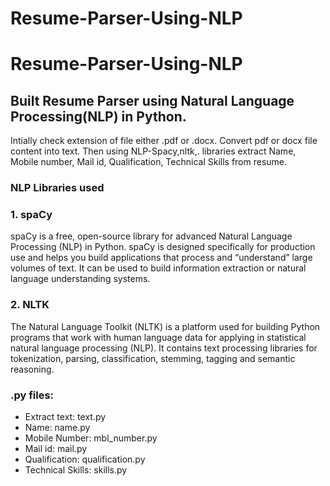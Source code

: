 # Resume-Parser-Using-NLP
# Resume-Parser-Using-NLP
## Built Resume Parser using Natural Language Processing(NLP) in Python.
Intially check extension of file either .pdf or .docx. Convert pdf or docx file content into text. Then using NLP-Spacy,nltk,. libraries extract Name, Mobile number, Mail id, Qualification, Technical Skills from resume.

### NLP Libraries used
### 1. spaCy 
  spaCy is a free, open-source library for advanced Natural Language Processing (NLP) in Python. spaCy is designed specifically for production use and helps you build applications that process and “understand” large volumes of text. It can be used to build information extraction or natural language understanding systems.
### 2. NLTK
  The Natural Language Toolkit (NLTK) is a platform used for building Python programs that work with human language data for applying in statistical natural language processing (NLP). It contains text processing libraries for tokenization, parsing, classification, stemming, tagging and semantic reasoning.
        
### .py files:
* Extract text: text.py
* Name: name.py
* Mobile Number: mbl_number.py
* Mail id: mail.py
* Qualification: qualification.py
* Technical Skills: skills.py
